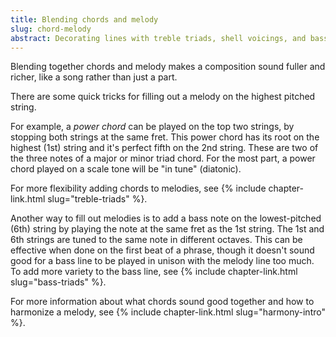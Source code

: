 ```yaml
---
title: Blending chords and melody
slug: chord-melody
abstract: Decorating lines with treble triads, shell voicings, and bass notes.
---
```


Blending together chords and melody makes a composition sound fuller and richer,
like a song rather than just a part. 

There are some quick tricks for filling out a melody on the highest pitched string.

For example, a *power chord* can be played on the top two strings,
by stopping both strings at the same fret.
This power chord has its root on the highest (1st) string
and it's perfect fifth on the 2nd string. 
These are two of the three notes of a major or minor triad chord.
For the most part,
a power chord played on a scale tone
will be "in tune" (diatonic).

For more flexibility adding chords to melodies,
see {% include chapter-link.html slug="treble-triads" %}.

Another way to fill out melodies 
is to add a bass note on the lowest-pitched (6th) string
by playing the note at the same fret as the 1st string. 
The 1st and 6th strings are tuned to the same note in different octaves.
This can be effective when done on the first beat of a phrase,
though it doesn't sound good for a bass line to be played in unison with the melody line too much.
To add more variety to the bass line,
see {% include chapter-link.html slug="bass-triads" %}.

For more information about what chords sound good together
and how to harmonize a melody,
see {% include chapter-link.html slug="harmony-intro" %}. 
